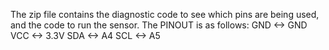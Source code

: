 The zip file contains the diagnostic code to see which pins are being used, and the code to run the sensor.
The PINOUT is as follows:
GND <-> GND
VCC <-> 3.3V
SDA <-> A4
SCL <-> A5